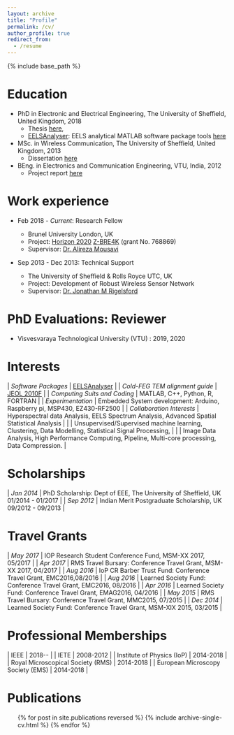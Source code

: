 ```yaml
---
layout: archive
title: "Profile"
permalink: /cv/
author_profile: true
redirect_from:
  - /resume
---
```


{% include base_path %}

Education
======
* PhD in Electronic and Electrical Engineering, The University of Sheffield, United Kingdom, 2018
    * Thesis [here](http://etheses.whiterose.ac.uk/id/eprint/20007),
    * [EELSAnalyser](https://github.com/vcangadi1/EELSAnalyser): EELS analytical MATLAB software package tools [here](https://github.com/vcangadi1/EELSAnalyser)
* MSc. in Wireless Communication, The University of Sheffield, United Kingdom, 2013
    * Dissertation [here](http://dx.doi.org/10.13140/2.1.4458.5768)
* BEng. in Electronics and Communication Engineering, VTU, India, 2012
    * Project report [here](/publication/BEngProject)

Work experience
======
* Feb 2018 - <i>Current</i>: Research Fellow
    * Brunel University London, UK
    * Project: [Horizon 2020](https://ec.europa.eu/programmes/horizon2020/en) [Z-BRE4K](https://www.z-bre4k.eu/) (grant No. 768869)
    * Supervisor: [Dr. Alireza Mousavi](http://people.brunel.ac.uk/~emstaam/)

* Sep 2013 - Dec 2013: Technical Support
    * The University of Sheffield & Rolls Royce UTC, UK
    * Project: Development of Robust Wireless Sensor Network
    * Supervisor: [Dr. Jonathan M Rigelsford](https://www.sheffield.ac.uk/eee/staff/publ/jrig)

PhD Evaluations: Reviewer
======
* Visvesvaraya Technological University (VTU) : 2019, 2020

Interests
======

| <i> Software Packages </i>               | [EELSAnalyser](https://github.com/vcangadi1/EELSAnalyser)                                            |
| <i> Cold-FEG TEM alignment guide </i>    | [JEOL 2010F](https://github.com/vcangadi1/TEM_alignment_for_JEOL2010/blob/master/main.pdf)           |
| <i> Computing Suits and Coding </i>      | MATLAB, C++, Python, R, FORTRAN                                                                      |
| <i> Experimentation </i>                 | Embedded System development: Arduino, Raspberry pi, MSP430, EZ430-RF2500                             |
| <i> Collaboration Interests </i>         | Hyperspectral data Analysis, EELS Spectrum Analysis, Advanced Spatial Statistical Analysis           |
|                                          | Unsupervised/Supervised machine learning, Clustering, Data Modelling, Statistical Signal Processing, |
|                                          | Image Data Analysis, High Performance Computing, Pipeline, Multi-core processing, Data Compression.  |

                                      
Scholarships
======

| <i> Jan 2014 </i> | PhD Scholarship: Dept of EEE, The University of Sheffield, UK 01/2014 - 01/2017 |
| <i> Sep 2012 </i> | Indian Merit Postgraduate Scholarship, UK 09/2012 - 09/2013                 	  |

Travel Grants
======

| <i> May 2017 </i> |  IOP Research Student Conference Fund, MSM-XX 2017, 05/2017           |
| <i> Apr 2017 </i> |  RMS Travel Bursary: Conference Travel Grant, MSM-XX 2017, 04/2017    |
| <i> Aug 2016 </i> |  IoP CR Barber Trust Fund: Conference Travel Grant, EMC2016,08/2016   |
| <i> Aug 2016 </i> |  Learned Society Fund: Conference Travel Grant, EMC2016, 08/2016      |
| <i> Apr 2016 </i> |  Learned Society Fund: Conference Travel Grant, EMAG2016, 04/2016     |
| <i> May 2015 </i> |  RMS Travel Bursary: Conference Travel Grant, MMC2015, 07/2015        |
| <i> Dec 2014 </i> |  Learned Society Fund: Conference Travel Grant, MSM-XIX 2015, 03/2015 |

Professional Memberships
======

| IEEE                              | 2018--     |
| IETE                              | 2008-2012  |
| Institute of Physics (IoP)        | 2014-2018  |
| Royal Microscopical Society (RMS) | 2014-2018  |
| European Microscopy Society (EMS) | 2014-2018  |

Publications
======
<ul>{% for post in site.publications reversed %}
  {% include archive-single-cv.html %}
{% endfor %}</ul>
